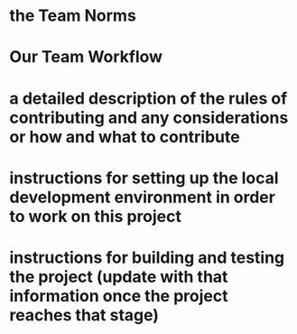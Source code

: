 
# the Team Norms



# Our Team Workflow


# a detailed description of the rules of contributing and any considerations or how and what to contribute



# instructions for setting up the local development environment in order to work on this project




# instructions for building and testing the project (update with that information once the project reaches that stage)
